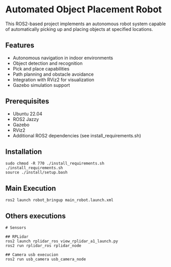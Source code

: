 # Automated Object Placement Robot

This ROS2-based project implements an autonomous robot system capable of automatically picking up and placing objects at specified locations.

## Features

- Autonomous navigation in indoor environments
- Object detection and recognition
- Pick and place capabilities
- Path planning and obstacle avoidance
- Integration with RViz2 for visualization
- Gazebo simulation support

## Prerequisites

- Ubuntu 22.04
- ROS2 Jazzy
- Gazebo
- RViz2
- Additional ROS2 dependencies (see install_requirements.sh)

## Installation

    sudo chmod -R 770 ./install_requirements.sh
    ./install_requirements.sh
    source ./install/setup.bash

## Main Execution

    ros2 launch robot_bringup main_robot.launch.xml

## Others executions

    # Sensors

    ## RPLidar
    ros2 launch rplidar_ros view_rplidar_a1_launch.py
    ros2 run rplidar_ros rplidar_node

    ## Camera usb execucion
    ros2 run usb_camera usb_camera_node

